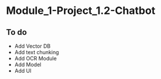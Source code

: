 # Module_1-Project_1.2-Chatbot

## To do
- Add Vector DB
- Add text chunking
- Add OCR Module
- Add Model
- Add UI
